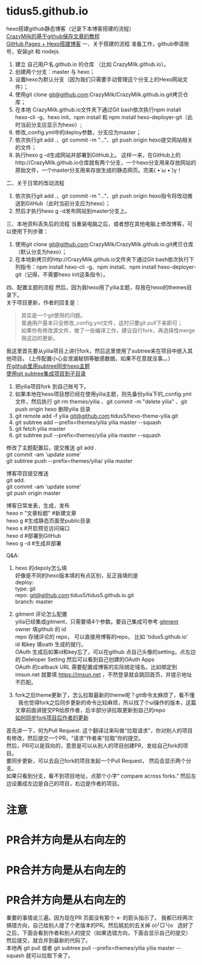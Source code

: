 # tidus5.github.io

hexo搭建github静态博客（记录下本博客搭建的流程）  
[CrazyMilk的基于github保存文章的教程](https://www.zhihu.com/question/21193762/answer/79109280)  
[GitHub Pages + Hexo搭建博客](http://crazymilk.github.io/2015/12/28/GitHub-Pages-Hexo%E6%90%AD%E5%BB%BA%E5%8D%9A%E5%AE%A2/#more)
一、关于搭建的流程
准备工作，github申请账号，安装git 和 nodejs.
1. 建立 自己用户名.github.io 的仓库 （比如 CrazyMilk.github.io）。
2. 创建两个分支：master 与 hexo；
3. 设置hexo为默认分支（因为我们只需要手动管理这个分支上的Hexo网站文件）；
4. 使用git clone git@github.com:CrazyMilk/CrazyMilk.github.io.git拷贝仓库；
5. 在本地 CrazyMilk.github.io文件夹下通过Git bash依次执行npm install hexo-cli -g、hexo init、npm install 和 npm install hexo-deployer-git（此时当前分支应显示为hexo）;
6. 修改_config.yml中的deploy参数，分支应为master；
7. 依次执行git add .、git commit -m "..."、git push origin hexo提交网站相关的文件；
8. 执行hexo g -d生成网站并部署到GitHub上。
这样一来，在GitHub上的http://CrazyMilk.github.io仓库就有两个分支，一个hexo分支用来存放网站的原始文件，一个master分支用来存放生成的静态网页。完美( •̀ ω •́ )y！  

二、关于日常的改动流程
1. 依次执行git add .、git commit -m "..."、git push origin hexo指令将改动推送到GitHub（此时当前分支应为hexo）；
2. 然后才执行hexo g -d发布网站到master分支上。

三、本地资料丢失后的流程
当重装电脑之后，或者想在其他电脑上修改博客，可以使用下列步骤：  
1. 使用git clone git@github.com:CrazyMilk/CrazyMilk.github.io.git拷贝仓库（默认分支为hexo）；
2. 在本地新拷贝的http://CrazyMilk.github.io文件夹下通过Git bash依次执行下列指令：npm install hexo-cli -g、npm install、npm install hexo-deployer-git（记得，不需要hexo init这条指令）。

四、配置主题的流程
然后，因为我hexo用了yilia主题，存放在hexo的themes目录下。  
关于项目更新，作者的回复是：
>其实是一个git使用的问题。  
>普通用户基本只会修改_config.yml文件，这时只要git pull下来即可；  
>如果你有修改源文件，做了一些编译工作，建议自行fork，再选择性merge我这边的更新。  

我这里首先要从yilia项目上进行fork，然后这里使用了subtree来在项目中嵌入其他项目。
(上传配置小心会泄漏秘钥等敏感数据，如果不在意就没事。。）  
[在github里用subtree同步hexo主题](http://tidus.site/2016/01/29/hexo%E7%94%A8subtree%E5%90%8C%E6%AD%A5%E4%B8%BB%E9%A2%98/)  
[使用git subtree集成项目到子目录](https://aoxuis.me/bo-ke/2013-08-06-git-subtree)  

1. 把yilia项目fork 到自己账号下。  
2. 如果本地在hexo项目想已经在使用yilia主题，则先备份yilia下的_config.yml文件，然后执行 git rm themes/yilia 、git commit -m "delete yilia" 、git push origin hexo 删除yilia 目录
3. git remote add -f yilia git@github.com:tidus5/hexo-theme-yilia.git
4. git subtree add --prefix=themes/yilia yilia master --squash
5. git fetch yilia master
6. git subtree pull --prefix=themes/yilia yilia master --squash

修改了主题配置后，提交推送
git add .  
git commit -am 'update some'  
git subtree push --prefix=themes/yilia/ yilia master  

博客项目提交推送  
git add.  
git commit -am 'update some'  
git push origin master  

博客日常发表，生成，发布  
hexo n "文章标题"   #新建文章  
hexo g    #生成静态页面至public目录  
hexo s    #开启预览访问端口  
hexo d    #部署到GitHub  
hexo g -d #生成并部署  


Q&A:  
1. hexo 的depoly怎么填  
好像是不同的hexo版本填的有点区别，反正我填的是  
deploy:  
  type: git  
  repo: git@github.com:tidus5/tidus5.github.io.git  
  branch: master  
  
2. gitment 评论怎么配置  
yilia已经集成gitment，只需要填4个参数。要自己集成可参考 [gitment](https://imsun.net/posts/gitment-introduction/)  
owner 填github 的 id  
repo  存储评论的 repo， 可以直接用博客的repo， 比如 'tidus5.github.io'  
id 和key 填oath 生成的就行。  
OAuth 生成后如果id和key忘了，可以在github 点自己头像的setting，点左边的 Deleloper Setting 然后可以看到自己创建的OAuth Apps  
OAuth 的callback URL 需要配置成博客的实际绑定域名，比如绑定到 imsun.net 就要填 https://imsun.net ，不然登录就会跳回首页，并提示地址不匹配。  

3. fork之后theme更新了，怎么拉取最新的theme呢？git命令太麻烦了，看不懂  
我也觉得fork之后同步更新的命令比较麻烦，所以找了个ui操作的版本，这篇文章前面讲提交PR给原作者，后半部分讲拉取更新到自己的repo  
[如何同步fork项目后作者的更新](http://blog.csdn.net/t111t/article/details/45894381)  

首先讲一下，何为Pull Request. 这个翻译过来叫做“拉取请求”，你对别人的项目有修改，然后提交一个PR，“请求”作者来“拉取”你的提交。  
然后，PR可以是双向的，意思是可以从别人的项目创建PR，发给自己fork的项目。  
要同步更新，可以去自己fork的项目发起一个Pull Request， 然后会显示两个分支。  
如果只看到分支，看不到项目地址，点那个小字“ compare across forks.” 
然后左边设置成左边是自己的项目，右边是作者的项目。  

注意
===
PR合并方向是从右向左的
===
PR合并方向是从右向左的
===
PR合并方向是从右向左的
===
重要的事情说三遍。因为现在PR 页面没有那个 ← 的箭头指示了。 我都已经两次搞错方向，自己给别人提了个老版本的PR。然后尴尬的去关掉 o(╯□╰)o  
选好了之后，下面会看到作者和别人的提交（如果选错方向，下面会显示自己的提交）  
然后提交，就合并到最新的代码了。  
本地再 git pull 或者 git subtree pull --prefix=themes/yilia yilia master --squash 就可以拉取下来了。  

